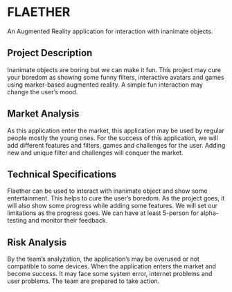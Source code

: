 # FLAETHER

An Augmented Reality application for interaction with inanimate objects.

## Project Description

Inanimate objects are boring but we can make it fun. This project may cure your boredom as showing some funny filters, interactive avatars and games using marker-based augmented reality. A simple fun interaction may change the user’s mood.

## Market Analysis

As this application enter the market, this application may be used by regular people mostly the young ones. For the success of this application, we will add different features and filters, games and challenges for the user. Adding new and unique filter and challenges will conquer the market. 

## Technical Specifications

Flaether can be used to interact with inanimate object and show some entertainment. This helps to cure the user’s boredom. As the project goes, it will also show some progress while adding some features. We will set our limitations as the progress goes. We can have at least 5-person for alpha-testing and monitor their feedback. 

## Risk Analysis

By the team’s analyzation, the application’s may be overused or not compatible to some devices. When the application enters the market and become success. It may face some system error, internet problems and user problems. The team are prepared to take action.
